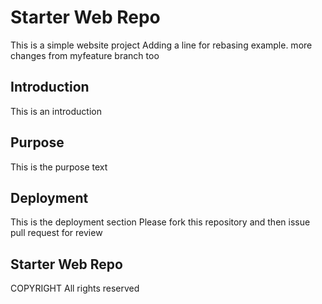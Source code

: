 # Starter Web Repo

This is a simple website project
Adding a line for rebasing example.
more changes from myfeature branch too

## Introduction
This is an introduction

## Purpose

This is the purpose text

## Deployment

This is the deployment section
Please fork this repository and then issue pull request for review

## Starter Web Repo

COPYRIGHT
All rights reserved